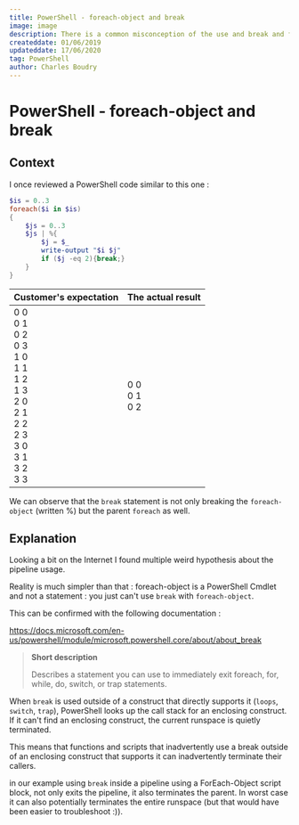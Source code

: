 ```yaml
---
title: PowerShell - foreach-object and break 
image: image
description: There is a common misconception of the use and break and foreach-object.
createddate: 01/06/2019
updateddate: 17/06/2020
tag: PowerShell
author: Charles Boudry
---
```


# PowerShell - foreach-object and break

## Context
I once reviewed a PowerShell code similar to this one :
```powershell
$is = 0..3
foreach($i in $is)
{
	$js = 0..3
	$js | %{
		$j = $_
		write-output "$i $j"
		if ($j -eq 2){break;}
	}
}
```
| Customer's expectation  | The actual result |
| ------------- | ------------- |
| 0 0<br>0 1<br>0 2<br>0 3<br>1 0<br>1 1<br>1 2<br>1 3<br>2 0<br>2 1<br>2 2<br>2 3<br>3 0<br>3 1<br>3 2<br>3 3 | 0 0<br>0 1<br>0 2  |

We can observe that the `break` statement is not only breaking the `foreach-object` (written %) but the parent `foreach` as well.

## Explanation

Looking a bit on the Internet I found multiple weird hypothesis about the pipeline usage.

Reality is much simpler than that : foreach-object is a PowerShell Cmdlet and not a statement : you just can't use `break` with `foreach-object`.

This can be confirmed with the following documentation :

https://docs.microsoft.com/en-us/powershell/module/microsoft.powershell.core/about/about_break


>**Short description**
>
>Describes a statement you can use to immediately exit foreach, for, while, do, switch, or trap statements.

When `break` is used outside of a construct that directly supports it (`loops`, `switch`, `trap`), PowerShell looks up the call stack for an enclosing construct. If it can't find an enclosing construct, the current runspace is quietly terminated.

This means that functions and scripts that inadvertently use a break outside of an enclosing construct that supports it can inadvertently terminate their callers.

in our example using `break` inside a pipeline using a ForEach-Object script block, not only exits the pipeline, it also terminates the parent. In worst case it can also potentially terminates the entire runspace (but that would have been easier to troubleshoot :)).
